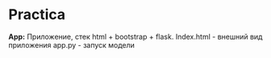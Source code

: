 # Practica
**App:**
Приложение, стек html + bootstrap + flask. 
<le> Index.html - внешний вид приложения
<le> app.py - запуск модели
